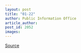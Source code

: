 ```yaml
---
layout: post
title: "01-22"
author: Public Information Office
article_author: 
post_id: 2052
images:
---
```



<p><a href="http://www1.ucsc.edu/currents/00-01/01-22/" title="Permalink to 01-22">Source</a></p>
